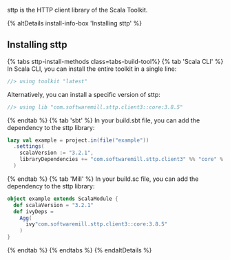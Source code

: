 sttp is the HTTP client library of the Scala Toolkit.

{% altDetails install-info-box 'Installing sttp' %}

## Installing sttp

{% tabs sttp-install-methods class=tabs-build-tool%}
{% tab 'Scala CLI' %}
In Scala CLI, you can install the entire toolkit in a single line:
```scala
//> using toolkit "latest"
```

Alternatively, you can install a specific version of sttp:
```scala
//> using lib "com.softwaremill.sttp.client3::core:3.8.5"
```
{% endtab %}
{% tab 'sbt' %}
In your build.sbt file, you can add the dependency to the sttp library:
```scala
lazy val example = project.in(file("example"))
  .settings(
    scalaVersion := "3.2.1",
    libraryDependencies += "com.softwaremill.sttp.client3" %% "core" % "3.8.5"
  )
```
{% endtab %}
{% tab 'Mill' %}
In your build.sc file, you can add the dependency to the sttp library:
```scala
object example extends ScalaModule {
  def scalaVersion = "3.2.1"
  def ivyDeps =
    Agg(
      ivy"com.softwaremill.sttp.client3::core:3.8.5"
    )
}
```
{% endtab %}
{% endtabs %}
{% endaltDetails %}
